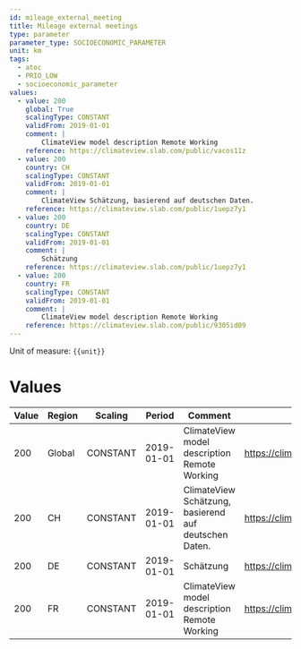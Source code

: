 ```yaml
---
id: mileage_external_meeting
title: Mileage external meetings
type: parameter
parameter_type: SOCIOECONOMIC_PARAMETER
unit: km
tags:
  - atoc
  - PRIO_LOW
  - socioeconomic_parameter
values:
  - value: 200
    global: True
    scalingType: CONSTANT
    validFrom: 2019-01-01
    comment: |
        ClimateView model description Remote Working
    reference: https://climateview.slab.com/public/vacos11z
  - value: 200
    country: CH
    scalingType: CONSTANT
    validFrom: 2019-01-01
    comment: |
        ClimateView Schätzung, basierend auf deutschen Daten.
    reference: https://climateview.slab.com/public/1uepz7y1
  - value: 200
    country: DE
    scalingType: CONSTANT
    validFrom: 2019-01-01
    comment: |
        Schätzung
    reference: https://climateview.slab.com/public/1uepz7y1
  - value: 200
    country: FR
    scalingType: CONSTANT
    validFrom: 2019-01-01
    comment: |
        ClimateView model description Remote Working
    reference: https://climateview.slab.com/public/9305id09
---
```



Unit of measure: `{{unit}}`


# Values


| Value | Region | Scaling | Period | Comment | Reference |
|-------|--------|---------|--------|---------|-----------|
| 200 | Global | CONSTANT | 2019-01-01 | ClimateView model description Remote Working | https://climateview.slab.com/public/vacos11z |
| 200 | CH | CONSTANT | 2019-01-01 | ClimateView Schätzung, basierend auf deutschen Daten. | https://climateview.slab.com/public/1uepz7y1 |
| 200 | DE | CONSTANT | 2019-01-01 | Schätzung | https://climateview.slab.com/public/1uepz7y1 |
| 200 | FR | CONSTANT | 2019-01-01 | ClimateView model description Remote Working | https://climateview.slab.com/public/9305id09 |


